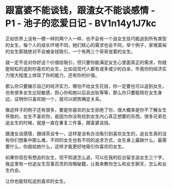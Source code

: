 # 跟富婆不能谈钱，跟渣女不能谈感情 - P1 - 池子的恋爱日记 - BV1n14y1J7kc

正如世界上没有一模一样的两个人一样，也不会有一个追女生技巧能追到所有类型的女生，每个人的成长环境不同，她们核心的需求也会不同，举个例子，家境富裕的女生那就绝对不会被金钱吸引，一个有两三个哥哥宠着的女生。

就一定不会对你好这个价值给吸引，但只要你能满足女生心里面真正的需求，你就能轻松的追到你喜欢的女生，比如说现代人都有或多或少的白金，毕竟你的经济实力很大程度上体现了你的能力，还有你的价值。

那么你只要展示自己的经济实力，哪怕不给女生花钱，你一定要也可以追到女生，也有很多女生比较敏感，担心你和她以后会出轨等等，那么你只要能陪在女生身边，证明你只喜欢她一个，就可以顺势确定关系。

像这样子的例子还有很多，要是你喜欢的女生拒绝了你，很大概率是你不了解女生导致的，女生不喜欢你，是因为你没有给到女生内心真正想要的东西，很多兄弟在追女生的时候，就是一直在重复三件事，跟富婆谈钱。

跟渣女谈感情，跟绿茶谈专一，这样是没有办法吸引到喜欢女生的，追女生真的没有你们想象中那么难，不同的女生也有不同的追求方式，女生身上最缺什么，最需要什么，你就给她什么，这样才能更好地吸引你喜欢的女生。

如果你现在有想追的女生，但不知道怎么追，可以在我的后台留言追女生三个字，我这里有一份追女生百事百灵的攻略秘籍，让我来教你怎么和女生聊天，怎么和女生约会。

让你也能轻松追到喜欢的女生。